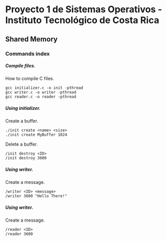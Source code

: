 # Proyecto 1 de Sistemas Operativos - Instituto Tecnológico de Costa Rica
## Shared Memory

### Commands index

##### Compile files.

How to compile C files.

```
gcc initializer.c -o init -pthread
gcc writer.c -o writer -pthread
gcc reader.c -o reader -pthread 
```

##### Using initializer.

Create a buffer.
```
./init create <name> <size>
./init create MyBuffer 1024
```

Delete a buffer.
```
/init destroy <ID>
/init destroy 3600
```

##### Using writer.

Create a message.
```
/writer <ID> <message>
/writer 3600 "Hello There!"
```

##### Using writer.

Create a message.
```
/reader <ID>
/reader 3600
```


